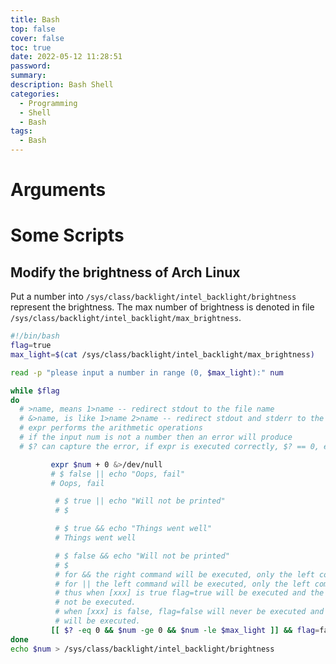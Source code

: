 ```yaml
---
title: Bash
top: false
cover: false
toc: true
date: 2022-05-12 11:28:51
password:
summary:
description: Bash Shell
categories:
  - Programming
  - Shell
  - Bash
tags:
  - Bash
---
```


# Arguments

# Some Scripts

## Modify the brightness of Arch Linux

Put a number into `/sys/class/backlight/intel_backlight/brightness` represent
the brightness. The max number of brightness is denoted in file
`/sys/class/backlight/intel_backlight/max_brightness`.

```bash
#!/bin/bash
flag=true
max_light=$(cat /sys/class/backlight/intel_backlight/max_brightness)

read -p "please input a number in range (0, $max_light):" num

while $flag
do
  # >name, means 1>name -- redirect stdout to the file name
  # &>name, is like 1>name 2>name -- redirect stdout and stderr to the file name (however, name is only opened once; if you actually wrote 1>name 2>name, it'd try to open name twice and perhaps malfunction.)
  # expr performs the arithmetic operations
  # if the input num is not a number then an error will produce
  # $? can capture the error, if expr is executed correctly, $? == 0, else it is the number represent the error type.

         expr $num + 0 &>/dev/null
         # $ false || echo "Oops, fail"
         # Oops, fail

          # $ true || echo "Will not be printed"
          # $

          # $ true && echo "Things went well"
          # Things went well

          # $ false && echo "Will not be printed"
          # $
          # for && the right command will be executed, only the left command is true
          # for || the left command will be executed, only the left command is false
          # thus when [xxx] is true flag=true will be executed and the last command will
          # not be executed.
          # when [xxx] is false, flag=false will never be executed and the last command
          # will be executed.
         [[ $? -eq 0 && $num -ge 0 && $num -le $max_light ]] && flag=false || read -p "please input a number in range (0, $max_light):" num
done
echo $num > /sys/class/backlight/intel_backlight/brightness
```
